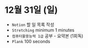 # 12월 31일 (일)

- `Notion` 할 일 목록 작성
- `Stretching` minimum 1 minutes
- `컴퓨터활용능력 1급` 공부 - 요약본 (1회독)
- `Plank` 100 seconds
